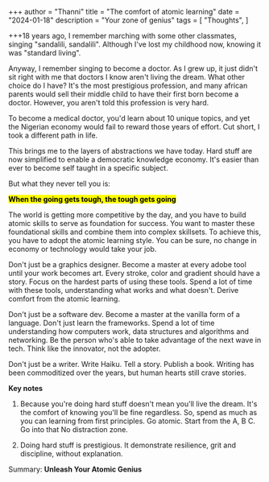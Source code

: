 +++
author = "Thanni"
title = "The comfort of atomic learning"
date = "2024-01-18"
description = "Your zone of genius"
tags = [
"Thoughts",
]

+++18 years ago, I remember marching with some other classmates, singing "sandalili, sandalili". Although I've lost my childhood now, knowing it was "standard living".

<!--more-->

Anyway, I remember singing to become a doctor. As I grew up, it just didn't sit right with me that doctors I know aren't living the dream. What other choice do I have? It's the most prestigious profession, and many african parents would sell their middle child to have their first born become a doctor. However, you aren't told this profession is very hard.

To become a medical doctor, you'd learn about 10 unique topics, and yet the Nigerian economy would fail to reward those years of effort. Cut short, I took a different path in life.

This brings me to the layers of abstractions we have today. Hard stuff are now simplified to enable a democratic knowledge economy. It's easier than ever to become self taught in a specific subject.

But what they never tell you is:

<mark>**When the going gets tough, the tough gets going**</mark>

The world is getting more competitive by the day, and you have to build atomic skills to serve as foundation for success. You want to master these foundational skills and combine them into complex skillsets. To achieve this, you have to adopt the atomic learning style. You can be sure, no change in economy or technology would take your job.

Don't just be a graphics designer. Become a master at every adobe tool until your work becomes art. Every stroke, color and gradient should have a story. Focus on the hardest parts of using these tools. Spend a lot of time with these tools, understanding what works and what doesn't. Derive comfort from the atomic learning.

Don't just be a software dev. Become a master at the vanilla form of a language. Don't just learn the frameworks. Spend a lot of time understanding how computers work, data structures and algorithms and networking. Be the person who's able to take advantage of the next wave in tech. Think like the innovator, not the adopter.

Don't just be a writer. Write Haiku. Tell a story. Publish a book. Writing has been commoditized over the years, but human hearts still crave stories.

**Key notes**

1. Because you're doing hard stuff doesn't mean you'll live the dream. It's the comfort of knowing you'll be fine regardless. So, spend as much as you can learning from first principles. Go atomic. Start from the A, B C. Go into that No distraction zone.

2. Doing hard stuff is prestigious. It demonstrate resilience, grit and discipline, without explanation.

Summary: **Unleash Your Atomic Genius**
